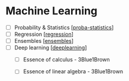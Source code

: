 # Machine Learning

- [ ] Probability & Statistics [[proba-statistics]]
- [ ] Regression [[regression]]
- [ ] Ensembles [[ensembles]]
- [ ] Deep learning [[deeplearning]]
  - [ ] Essence of calculus - 3Blue1Brown
  - [ ] Essence of linear algebra - 3Blue1Brown 


[//begin]: # "Autogenerated link references for markdown compatibility"
[proba-statistics]: proba-statistics "Proba Statistics"
[regression]: regression "Regression"
[ensembles]: ensembles "Ensembles"
[deeplearning]: deeplearning "Deeplearning"
[//end]: # "Autogenerated link references"